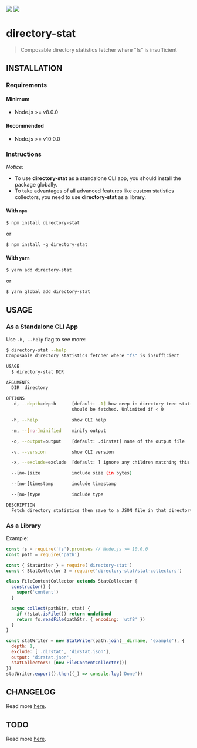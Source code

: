 [![](https://img.shields.io/github/license/lqmanh/directory-stat.svg?style=flat-square)](https://github.com/lqmanh/directory-stat)
[![](https://img.shields.io/npm/v/directory-stat.svg?style=flat-square)](https://www.npmjs.com/package/directory-stat)

# directory-stat

> Composable directory statistics fetcher where "fs" is insufficient

## INSTALLATION

### Requirements

#### Minimum

- Node.js >= v8.0.0

#### Recommended

- Node.js >= v10.0.0

### Instructions

_Notice:_

- To use **directory-stat** as a standalone CLI app, you should install the package globally.
- To take advantages of all advanced features like custom statistics collectors, you need to use **directory-stat** as a library.

#### With `npm`

```
$ npm install directory-stat
```

or

```
$ npm install -g directory-stat
```

#### With `yarn`

```
$ yarn add directory-stat
```

or

```
$ yarn global add directory-stat
```

## USAGE

### As a Standalone CLI App

Use `-h, --help` flag to see more:

```bash
$ directory-stat --help
Composable directory statistics fetcher where "fs" is insufficient

USAGE
  $ directory-stat DIR

ARGUMENTS
  DIR  directory

OPTIONS
  -d, --depth=depth      [default: -1] how deep in directory tree statistics
                         should be fetched. Unlimited if < 0

  -h, --help             show CLI help

  -m, --[no-]minified    minify output

  -o, --output=output    [default: .dirstat] name of the output file

  -v, --version          show CLI version

  -x, --exclude=exclude  [default: ] ignore any children matching this glob

  --[no-]size            include size (in bytes)

  --[no-]timestamp       include timestamp

  --[no-]type            include type

DESCRIPTION
  Fetch directory statistics then save to a JSON file in that directory
```

### As a Library

Example:

```javascript
const fs = require('fs').promises // Node.js >= 10.0.0
const path = require('path')

const { StatWriter } = require('directory-stat')
const { StatCollector } = require('directory-stat/stat-collectors')

class FileContentCollector extends StatCollector {
  constructor() {
    super('content')
  }

  async collect(pathStr, stat) {
    if (!stat.isFile()) return undefined
    return fs.readFile(pathStr, { encoding: 'utf8' })
  }
}

const statWriter = new StatWriter(path.join(__dirname, 'example'), {
  depth: 1,
  exclude: ['.dirstat', 'dirstat.json'],
  output: 'dirstat.json',
  statCollectors: [new FileContentCollector()]
})
statWriter.export().then((_) => console.log('Done'))
```

## CHANGELOG

Read more [here](https://github.com/lqmanh/directory-stat/blob/master/CHANGELOG.md).

## TODO

Read more [here](https://github.com/lqmanh/directory-stat/blob/master/TODO.md).
